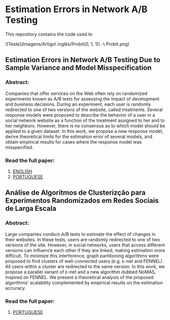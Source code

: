 # Estimation Errors in Network A/B Testing
This repository contains the code used to 

![Teste](Imagens/Artigo\ inglês/Probit(0, 1, 1)\ -\ Probit.png)

## Estimation Errors in Network A/B Testing Due to Sample Variance and Model Misspecification

### Abstract:
Companies that offer services on the Web often rely on randomized experiments known as A/B tests for assessing the impact of development and business decisions. During an experiment, each user is randomly redirected to one of two versions of the website, called treatments. Several response models were proposed to describe the behavior of a user in a social network website as a function of the treatment assigned to her and to her neighbors. However, there is no consensus as to which model should be applied to a given dataset. In this work, we propose a new response model, derive theoretical limits for the estimation error of several models, and obtain empirical results for cases where the response model was misspecified.

### Read the full paper:
1. [ENGLISH](https://ieeexplore.ieee.org/abstract/document/8609643)
2. [PORTUGUESE](https://arxiv.org/pdf/1803.03497)



## Análise de Algoritmos de Clusterizção para Experimentos Randomizados em Redes Sociais de Larga Escala

### Abstract:
Large companies conduct A/B tests to estimate the effect of changes in their websites. In these tests, users are randomly redirected to one of two versions of the site. However, in social networks, users that access different versions can influence each other if they are linked, making estimation more difficult. To minimize this interference, graph partitioning algorithms were proposed to find clusters of well-connected users (e.g. &epsilon;-net and FENNEL). All users within a cluster are redirected to the same version. In this work, we propose a parallel variant of &epsilon;-net and a new algorithm dubbed NoMAS, inspired on FENNEL. We present a theoretical analysis of the proposed algorithms’ scalability complemented by empirical results on the estimation accuracy.

### Read the full paper:
1. [PORTUGUESE](https://sol.sbc.org.br/index.php/wperformance/article/view/3329)
